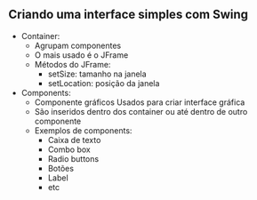 ## Criando uma interface simples com Swing
- Container: 
  - Agrupam componentes
  - O mais usado é o JFrame
  - Métodos do JFrame:
    - setSize: tamanho na janela
    - setLocation: posição da janela
- Components:
  - Componente gráficos Usados para criar interface gráfica
  - São inseridos dentro dos container ou até dentro de outro componente
  - Exemplos de components:
    - Caixa de texto
    - Combo box
    - Radio buttons 
    - Botões 
    - Label
    - etc